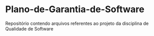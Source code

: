 # Plano-de-Garantia-de-Software
Repositório contendo arquivos referentes ao projeto da disciplina de Qualidade de Software
